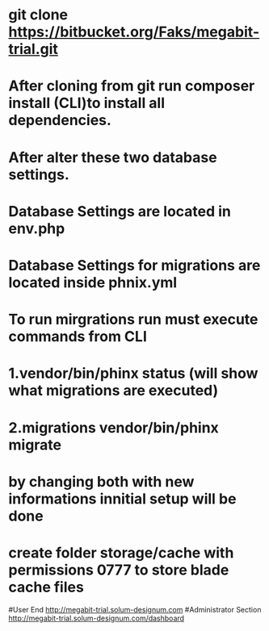 # git clone https://bitbucket.org/Faks/megabit-trial.git
# After cloning from git run composer install (CLI)to install all dependencies.
# After alter these two database settings.
# Database Settings are located in env.php
# Database Settings for migrations are located inside phnix.yml 
# To run mirgrations run must execute commands from CLI
# 1.vendor/bin/phinx status (will show what migrations are executed)
# 2.migrations vendor/bin/phinx migrate
# by changing both with new informations innitial setup will be done
# create folder storage/cache with permissions 0777 to store blade cache files
 

#User End
http://megabit-trial.solum-designum.com
#Administrator Section
http://megabit-trial.solum-designum.com/dashboard